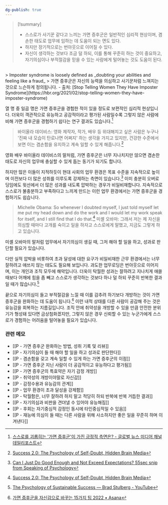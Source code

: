 ```yaml
---
dg-publish: true
---
```

>[!summary] 
>- 스스로가 사기꾼 같다고 느끼는 가면 증후군은 일반적인 심리적 현상이며, 겸손한 태도로 업무에 임하는 데 도움이 되는 면도 있다. 
>- 하지만 장기적으로는 번아웃으로 이어질 수 있다. 
>- 자신이 생각하는 것보다 조금 덜 하되, 이를 통해 꾸준히 하는 것이 중요하고, 자기의심이나 부적절감을 믿을 수 있는 사람에게 털어놓는 것도 도움이 된다.

<br>
> Imposter syndrome is loosely defined as _doubting your abilities and feeling like a fraud_ 
> 가면 증후군은 자신의 능력을 의심하고 사기꾼처럼 느껴지는 것으로 느슨하게 정의됩니다. - 출처: [Stop Telling Women They Have Imposter Syndrome](https://hbr.org/2021/02/stop-telling-women-they-have-imposter-syndrome)

열 명 중 일곱 명은 가면 증후군을 경험한 적이 있을 정도로 보편적인 심리적 현상입니다. 더욱이 객관적으로 유능하고 공감적이라고 평가된 사람일수록 그렇지 않은 사람에 비해 가면 증후군을 경험하기 쉽다는 연구 결과도 있습니다.[^1]

>바이올라 데이비스: 영화 제작자, 작가, 배우 등 위대해지고 싶은 사람은 누구나 '진짜 내 모습이 탄로나면 어쩌지' 하는 생각을 가지고 있지만, 건강한 수준에서 보면 이는 겸손함을 유지하고 계속 일할 수 있게 해줍니다.[^2]

영화 배우 바이올라 데이비스의 말처럼, 가면 증후군은 너무 지나치지만 않으면 겸손한 태도로 자신의 업무에 충실할 수 있게 돕는 동기가 되기도 합니다. 

하지만 많은 이들이 지적하듯이 현대 사회의 업무 환경은 목표 수준을 지속적으로 높이며 이전보다 더 많은 성취를 이루도록 강제하는 측면이 있습니다.[^3] 이미 충분히 오버로딩임에도 윗선에서 더 많은 성과를 내도록 압박하는 경우가 비일비재합니다. 지속적으로 스스로가 불충분하고 부족하다고 느끼게 만드는 이런 업무 환경에서는 가면 증후군을 경험하기도 쉽습니다.  

>Michelle Obama: So whenever I doubted myself, I just told myself let me put my head down and do the work and I would let my work speak for itself, and I still find that I do that.[^4]
>미셸 오바마: 그래서 저는 제 자신을 의심할 때마다 고개를 숙이고 일을 하자고 스스로에게 말했고, 지금도 그렇게 하고 있습니다.

미셸 오바마의 말처럼 업무에서 자기의심이 생길 때, 그저 해야 할 일을 하고, 성과로 판단할 필요가 있습니다. 

다만 실적 압박을 비롯하여 초과 달성에 대한 요구가 비일비재한 근무 환경에서는 너무 잘하려고 애쓰지 않는 태도도 필요해 보입니다. 과도한 업무로딩은 번아웃으로 이어지며, 이는 개인과 조직 모두에 해악입니다. 더욱이 탁월한 성과는 잘하려고 지나치게 애쓸 때보다 어깨에 힘을 좀 빼고 스스로가 생각하는 것보다 하나 덜 하되 꾸준히 반복한 결과일 때가 많습니다.[^5]

끝으로 자기의심이 들고 부적절감을 느낄 때 이를 감추려 하기보다 개방하는 것이 가면 증후군을 완화하는 데 도움이 됩니다.[^6] 이런 내적 상태를 다른 사람이 공감해 주는 것은 유능감을 회복하는 지름길입니다. 조직 안에 취약성을 개방할 수 있을 만큼 안전한 분위기가 형성돼 있다면 금상첨화겠지만, 그렇지 않은 경우 신뢰할 수 있는 누군가에게 스스로가 경험하는 어려움을 털어놓을 필요가 있습니다.
 


 
 
 

[^1]: [스스로를 괴롭히는 '가면 증후군'이 가진 긍정적 측면은? - 글로벌 뉴스 미디어 채널 데일리포스트](https://www.thedailypost.kr/news/articleView.html?idxno=87482#:~:text=%EC%8B%A4%EC%A0%9C%EB%A1%9C%20%EB%8F%99%EC%98%81%EC%83%81%20%EB%B6%84%EC%84%9D%20%EA%B2%B0%EA%B3%BC%20%EA%B0%80%EB%A9%B4%20%EC%A6%9D%ED%9B%84%EA%B5%B0%20%EA%B2%BD%ED%96%A5%EC%9D%84%20%EB%B3%B4%EC%9D%B4%EB%8A%94%20%EC%9D%98%EC%82%AC%EB%8A%94%20%EA%B7%B8%EB%A0%87%EC%A7%80%20%EC%95%8A%EC%9D%80%20%EC%9D%98%EC%82%AC%EC%97%90%20%EB%B9%84%ED%95%B4%20%EB%8D%94%20%EB%A7%8E%EC%9D%B4%20%ED%99%98%EC%9E%90%EC%99%80%20%EC%8B%9C%EC%84%A0%EC%9D%84%20%EB%A7%9E%EC%B6%94%EA%B3%A0%20%EB%AA%B8%EC%A7%93%20%EC%86%90%EC%A7%93%EC%9D%84%20%ED%95%98%EB%A9%B0%20%ED%99%98%EC%9E%90%EC%9D%98%20%EC%9D%B4%EC%95%BC%EA%B8%B0%EC%97%90%20%EA%B3%A0%EA%B0%9C%EB%A5%BC%20%EB%81%84%EB%8D%95%EC%98%80%EB%8B%A4.%20%EC%9D%B4%EB%9F%AC%ED%95%9C%20%EC%9A%94%EC%9D%B8%EB%93%A4%EC%9D%B4%20%ED%99%98%EC%9E%90%EB%93%A4%EB%A1%9C%EB%B6%80%ED%84%B0%20%EC%9C%A0%EB%8A%A5%ED%95%98%EB%8B%A4%EB%8A%94%20%ED%8F%89%EA%B0%80%EB%A5%BC%20%EC%9D%B4%EB%81%8C%EC%96%B4%EB%82%B4%EB%8A%94%20%EA%B2%83%EC%9C%BC%EB%A1%9C%20%EB%B3%B4%EC%9D%B8%EB%8B%A4.%C2%A0)
[^2]: [Success 2.0: The Psychology of Self-Doubt, Hidden Brain Media](https://hiddenbrain.org/podcast/the-psychology-of-self-doubt/)
[^3]: [Can I Just Do Good Enough and Not Exceed Expectations? 55sec snip from Speaking of Psychology](https://share.snipd.com/snip/c0c3c06c-1152-4710-a8b4-024cd093197f)
[^4]: [Success 2.0: The Psychology of Self-Doubt, Hidden Brain Media](https://hiddenbrain.org/podcast/the-psychology-of-self-doubt/)
[^5]: [The Psychology of Sustainable Success — Brad Stulberg - YouTube](https://www.youtube.com/watch?t=2179&v=5HR6A9ZvF-I&feature=youtu.be) 
[^6]: [가면 증후군을 자신감으로 바꾸는 15가지 팁 2022 • Asana](https://asana.com/ko/resources/impostor-syndrome)


### 관련 메모
- [[P - 가면 증후군 완화하는 방법, 성취 기록 및 리뷰]]
- [[P - 자기의심이 들 때 해야 할 일을 하고 성과로 판단한다]]
- [[P - 겸손함을 갖고 계속 일할 수 있게 하는 가면 증후군의 이점]]
- [[P - 가면 증후군 지닌 사람이 더 공감적이고 유능하다고 평가됨]]
- [[P - 가면 증후군의 특효약은 자기 감정 개방]]
- [[P - 취약성의 개방이야말로 자신감]]
- [[P - 감정수용과 유능감의 관계]]
- [[P - 업무 환경이 초과 달성을 강제함]]
- [[P - 탁월함은, 너무 잘하려 하지 말고 적당히 하되 반복에 반복 거듭한 결과]]
- [[P - 자기의심과 비판을 견뎌낼 수 있어야 유능해짐]]
- [[P - 후회는 자기중심적 감정인 동시에 타인중심적일 수 있음]]
- [[P - 재능에 의심이 들 때는 다른 사람을 위해 사소하지만 좋은 일을 꾸준히 하며 이겨낸다]]